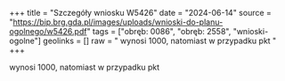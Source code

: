 +++
title = "Szczegóły wniosku W5426"
date = "2024-06-14"
source = "https://bip.brg.gda.pl/images/uploads/wnioski-do-planu-ogolnego/w5426.pdf"
tags = ["obręb: 0086", "obręb: 2558", "wnioski-ogolne"]
geolinks = []
raw = " wynosi 1000, natomiast w przypadku pkt "
+++

 wynosi 1000, natomiast w przypadku pkt 


